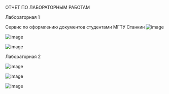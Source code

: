 ОТЧЕТ ПО ЛАБОРАТОРНЫМ РАБОТАМ


Лабораторная 1

Сервис по оформлению документов студентами МГТУ Станкин
![image](https://user-images.githubusercontent.com/62379084/135609190-6df09846-d2f0-4b2a-8704-042900c2de77.png)


![image](http://www.plantuml.com/plantuml/png/JOynYiCm44LhwnGVLxkmrPx0w_K1J5Aa7gI9BInBpeo42I5tZy0fqZxUV_0xpIIvhC7eukD6GYji85KyJDEJNIP99Rh_59BWCllCflaJIVj1-b2LAYPnB9_eQOvAUyx5SSmjI37MA4vyAwpPN7tqEhF3a6nPgmACjB7iIHPylMSOADCFXY8-JlY5exj-r_Zi7SDwiO5Dnz7L0oy0)


![image](http://www.plantuml.com/plantuml/png/fSwnJWCn30RWkNuAwoOOAl402FNAVD9jp5PYskXoSN4SEb3U7TEZwFOEaQpFVsplgf5QcpFKAPKJASr8mKJn2pPx2jD1fPNuAjdfxPYCOTEhodcHVVQ81qKZwvg-L_DQvK2LxvwO-TtG13KTZeOnAGTBKc2vTtn2gjYTMAkKxW-71IlhPmfyq_6AoX-Dg_r7LzyfOoIZ3cwdzzVcIDu-YquTZBZTuaF_2Fv-om5y__F5gn46XykBxuOTbzZc_0C0)


Лабораторная 2

![image](https://user-images.githubusercontent.com/62379084/137474499-7b2623c5-548c-45a6-b641-12cdaf4e6a76.png)

![image](https://user-images.githubusercontent.com/62379084/137477735-57234a75-df98-4a4d-b4fd-a2387617dd5c.png)

![image](https://user-images.githubusercontent.com/62379084/137477777-a25d05ea-b790-4800-8db5-89f542f9ffef.png)
